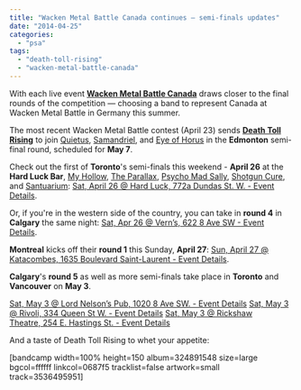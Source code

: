 ```yaml
---
title: "Wacken Metal Battle Canada continues – semi-finals updates"
date: "2014-04-25"
categories: 
  - "psa"
tags: 
  - "death-toll-rising"
  - "wacken-metal-battle-canada"
---
```


With each live event **[Wacken Metal Battle Canada](http://www.metalbattle.ca/)** draws closer to the final rounds of the competition — choosing a band to represent Canada at Wacken Metal Battle in Germany this summer.

The most recent Wacken Metal Battle contest (April 23) sends **[Death Toll Rising](http://clicks.fanbridge.com/l.php?cid=1081475&sid=77802669&url=http%3A%2F%2Fwww.deathtollrising.net%2F)** to join [Quietus](http://clicks.fanbridge.com/l.php?cid=1081475&sid=77802669&url=https%3A%2F%2Fwww.facebook.com%2FQuietusMetalband), [Samandriel](http://clicks.fanbridge.com/l.php?cid=1081475&sid=77802669&url=https%3A%2F%2Fwww.facebook.com%2Fsamandriel), and [Eye of Horus](http://clicks.fanbridge.com/l.php?cid=1081475&sid=77802669&url=https%3A%2F%2Fwww.facebook.com%2FEyeofHorusOfficial) in the **Edmonton** semi-final round, scheduled for **May 7**.

Check out the first of **Toronto**'s semi-finals this weekend - **April 26** at the **Hard Luck Bar**, [My Hollow](http://clicks.fanbridge.com/l.php?cid=1081475&sid=77802669&url=http%3A%2F%2Fwww.myhollow.ca%2F), [The Parallax](http://clicks.fanbridge.com/l.php?cid=1081475&sid=77802669&url=http%3A%2F%2Fwww.theparallax.net%2F), [Psycho Mad Sally](http://clicks.fanbridge.com/l.php?cid=1081475&sid=77802669&url=http%3A%2F%2Fwww.facebook.com%2Fpsychomadsally), [Shotgun Cure](http://clicks.fanbridge.com/l.php?cid=1081475&sid=77802669&url=http%3A%2F%2Fwww.facebook.com%2Fshotguncure), and [Santuarium](http://clicks.fanbridge.com/l.php?cid=1081475&sid=77802669&url=https%3A%2F%2Fwww.facebook.com%2Fsantuarium2): [Sat, April 26 @ Hard Luck, 772a Dundas St. W. - Event Details](http://clicks.fanbridge.com/l.php?cid=1081475&sid=77802669&url=https%3A%2F%2Fwww.facebook.com%2Fevents%2F1461026537458437%2F).

Or, if you're in the western side of the country, you can take in **round 4** in **Calgary** the same night: [Sat, Apr 26 @ Vern’s, 622 8 Ave SW - Event Details](http://clicks.fanbridge.com/l.php?cid=1081475&sid=77802669&url=https%3A%2F%2Fwww.facebook.com%2Fevents%2F199573790250928%2F).

**Montreal** kicks off their **round 1** this Sunday, **April 27**: [Sun, April 27 @ Katacombes, 1635 Boulevard Saint-Laurent - Event Details](http://clicks.fanbridge.com/l.php?cid=1081475&sid=77802669&url=https%3A%2F%2Fwww.facebook.com%2Fevents%2F1391295034473140%2F).

**Calgary**'s **round 5** as well as more semi-finals take place in **Toronto** and **Vancouver** on **May 3**.

[Sat, May 3 @ Lord Nelson’s Pub, 1020 8 Ave SW. - Event Details](http://clicks.fanbridge.com/l.php?cid=1081475&sid=77802669&url=https%3A%2F%2Fwww.facebook.com%2Fevents%2F199573790250928%2F) [Sat, May 3 @ Rivoli, 334 Queen St W. - Event Details](http://clicks.fanbridge.com/l.php?cid=1081475&sid=77802669&url=https%3A%2F%2Fwww.facebook.com%2Fevents%2F714280651930391%2F) [Sat, May 3 @ Rickshaw Theatre, 254 E. Hastings St. - Event Details](http://clicks.fanbridge.com/l.php?cid=1081475&sid=77802669&url=https%3A%2F%2Fwww.facebook.com%2Fevents%2F594480213935242%2F)

And a taste of Death Toll Rising to whet your appetite:

\[bandcamp width=100% height=150 album=324891548 size=large bgcol=ffffff linkcol=0687f5 tracklist=false artwork=small track=3536495951\]
